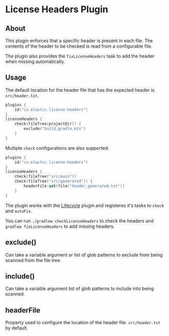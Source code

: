 License Headers Plugin
======================

About
-----

This plugin enforces that a specific header is present in each file. The contents of the header to be checked is read 
from a configurable file.

The plugin also provides the `fixLicenseHeaders` task to add the header when missing automatically. 

Usage
-----

The default location for the header file that has the expected header is `src/header.txt`.

```kotlin
plugins {
    id("co.elastic.license-headers")
}
licenseHeaders {
    check(fileTree(projectDir)) {
        exclude("build.gradle.kts")
    }
}
```

Multiple `check` configurations are also supported: 
```kotlin
plugins {
    id("co.elastic.license-headers")
}
licenseHeaders {
    check(fileTree("src/main"))
    check(fileTree("src/generated")) {
        headerFile.set(file("header_generated.txt"))
    }
}
```

The plugin works with the [Lifecycle](../lifecycle/README.md) plugin and registeres it's tasks to `check` and `autoFix`.

You can run `./gradlew checkLicenseHeaders` to check the headers and `gradlew fixLicenseHeaders` to add missing headers. 

## exclude()

Can take a variable argument or list of glob patterns to exclude from being scanned from the file tree.

## include() 

Can take a variable argument list of glob patterns to include into being scanned. 

## headerFile 

Property used to configure the location of the header file. `src/header.txt` by default. 

